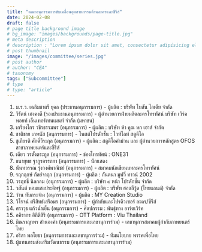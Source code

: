 ```yaml
---
title: "คณะอนุกรรมการขับเคลื่อนอุตสาหกรรมด้านละครและซีรีส์"
date: 2024-02-08
draft: false
# page title background image
# bg_image: "images/backgrounds/page-title.jpg"
# meta description
# description : "Lorem ipsum dolor sit amet, consectetur adipisicing elit, sed do eiusmod tempor incididunt ut labore. dolore magna aliqua. Ut enim ad minim veniam, quis nostrud."
# post thumbnail
image: "/images/committee/series.jpg"
# post author
# author: "CEA"
# taxonomy
tags: ["Subcommittee"]
# type
# type: "article"
---
```


<style>
  td, th { border: none!important; }
</style>

1. ม.ร.ว. เฉลิมชาตรี ยุคล (ประธานอนุกรรมการ) - ผู้ผลิต : บริษัท ไบสัน ไอเดีย จำกัด
2. วิรัตน์ เฮงคงดี (รองประธานอนุกรรมการ) - ผู้อำนวยการฝ่ายผลิตละครโทรทัศน์ บริษัท เวิร์คพอยท์ เอ็นเทอร์เทนเมนท์ จำกัด (มหาชน)
3. เกรียงไกร วชิรธรรมพร (อนุกรรมการ) - ผู้ผลิต : บริษัท ห้า คูณ หก เฮาส์ จำกัด
4. ชาติชาย เกษนัส (อนุกรรมการ) - โพสต์โปรดักชั่น : ไวท์ไลท์ สตูดิโอ
5. ชูเกียรติ ศักดิ์วีระกุล (อนุกรรมการ)  - ผู้ผลิต : สตูดิโอคำม่วน และ ผู้อำนวยการหลักสูตร OFOS สาขาภาพยนตร์และซีรีส์
6. เดียว วรตั้งตระกูล (อนุกรรมการ) - ช่องโทรทัศน์ : ONE31
7. ธนายุทธ ฐากูรอรรถยา (อนุกรรมการ) - นักแสดง
8. นันทวรรณ รุ่งวงศ์พาณิชย์ (อนุกรรมการ) - สมาคมนักเขียนบทละครโทรทัศน์
9. รฤกฤกษ์ กัลย์จาฤก (อนุกรรมการ) - ผู้ผลิต : กันตนา มูฟวี่ ทาวน์ 2002
10. วรฤทธิ์ นิลกลม (อนุกรรมการ) - ผู้ผลิต : บริษัท ๙ หน้า โปรดักชั่น จำกัด
11. วสันต์ หอมแสงประดิษฐ์ (อนุกรรมการ) - ผู้ผลิต : บริษัท ฮอลลีวู้ด (ไทยแลนด์) จำกัด
12. ว่าน ทับกระจ่าง (อนุกรรมการ) - ผู้ผลิต : MY Creation Studio
13. วิโรจน์ ศรีสิทธ์เสรีอมร (อนุกรรมการ)  - ผู้กำกับและโปรดิวเซอร์ ละคร/ซีรีส์
14. ศราวุธ แก้วน้ำเย็น (อนุกรรมการ) - ศิลปกรรม : พันธุ์ทาง อาร์ตเวิร์ค
15. อคิรากร อิกิติสิริ (อนุกรรมการ) - OTT Platform : Viu Thailand
16. มิณราญาพร สำนองคำ (อนุกรรมการและเลขานุการร่วม) - เลขานุการสมาคมผู้กำกับภาพยนตร์ไทย
17. อริสา พลโยธา (อนุกรรมการและเลขานุการร่วม) - ทีมนโยบาย พรรคเพื่อไทย
18. ผู้แทนกรมส่งเสริมวัฒนธรรม (อนุกรรมการและเลขานุการร่วม)